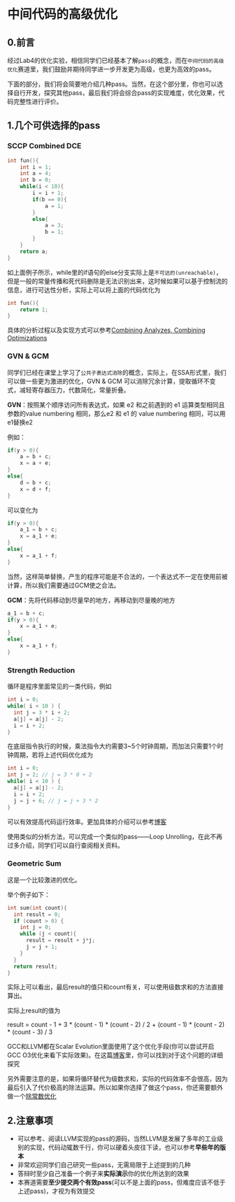 # 中间代码的高级优化

## 0.前言

经过Lab4的优化实验，相信同学们已经基本了解`pass`的概念，而在`中间代码的高级优化`赛道里，我们鼓励并期待同学进一步开发更为高级，也更为高效的pass。

下面的部分，我们将会简要地介绍几种pass。当然，在这个部分里，你也可以选择自行开发，探究其他pass，最后我们将会综合pass的实现难度，优化效果，代码完整性进行评价。

## 1.几个可供选择的pass

### SCCP Combined DCE

```c++
int fun(){
    int i = 1;
    int a = 4;
    int b = 0;
    while(i < 10){
        i = i + 1;
        if(b == 0){
            a = 1;
        }
        else{
            a = 3;
            b = 1;
        }
    }
    return a;
}
```

如上面例子所示，while里的if语句的else分支实际上是`不可达的(unreachable)`，但是一般的常量传播和死代码删除是无法识别出来，这时候如果可以基于控制流的信息，进行可达性分析，实际上可以将上面的代码优化为

```c++
int fun(){
    return 1;
}
```

具体的分析过程以及实现方式可以参考[Combining Analyzes, Combining Optimizations](https://scholarship.rice.edu/bitstream/handle/1911/96451/TR95-252.pdf?sequence=1&isAllowed=y)

### GVN & GCM

同学们已经在课堂上学习了`公共子表达式消除`的概念，实际上，在SSA形式里，我们可以做一些更为激进的优化，GVN & GCM 可以消除冗余计算，提取循环不变式，减轻寄存器压力，代数简化，常量折叠。

**GVN**：按照某个顺序访问所有表达式，如果 e2 和之前遇到的 e1 运算类型相同且参数的value numbering 相同，那么e2 和 e1 的 value numbering 相同，可以用e1替换e2

例如：

```c++
if(y > 0){
    a = b + c;
    x = a + e;
}
else{
    d = b + c;
    x = d + f;
}
```

可以变化为

```c++
if(y > 0){
    a_1 = b + c;
    x = a_1 + e;
}
else{
    x = a_1 + f;
}
```

当然，这样简单替换，产生的程序可能是不合法的，一个表达式不一定在使用前被计算，所以我们需要通过GCM使之合法。

**GCM**：先将代码移动到尽量早的地方，再移动到尽量晚的地方

```c++
a_1 = b + c;
if(y > 0){
    x = a_1 + e;
}
else{
    x = a_1 + f;
}
```

### Strength Reduction

循环是程序里面常见的一类代码，例如

```c++
int i = 0;
while( i < 10 ) {
  int j = 3 * i + 2;
  a[j] = a[j] - 2;
  i = i + 2;
}
```

在底层指令执行的时候，乘法指令大约需要3~5个时钟周期，而加法只需要1个时钟周期，若将上述代码优化成为

```c++
int i = 0;
int j = 2; // j = 3 * 0 + 2
while( i < 10 ) {
  a[j] = a[j] - 2;
  i = i + 2;
  j = j + 6; // j = j + 3 * 2
}
```

可以有效提高代码运行效率。更加具体的介绍可以参考[博客](https://www.cs.cornell.edu/courses/cs6120/2019fa/blog/strength-reduction-pass-in-llvm/)

使用类似的分析方法，可以完成一个类似的pass——Loop Unrolling，在此不再过多介绍，同学们可以自行查阅相关资料。

### Geometric Sum

这是一个比较激进的优化。

举个例子如下：

```c
int sum(int count){
  int result = 0;
  if (count > 0) {
    int j = 0;
	while (j < count){
      result = result + j*j;
      j = j + 1;
    }
  }
  return result;
}
```

实际上可以看出，最后result的值只和count有关，可以使用级数求和的方法直接算出。

实际上result的值为 

result = count - 1 + 3 * (count - 1) * (count - 2) / 2 + (count - 1) * (count - 2) * (count - 3) / 3

GCC和LLVM都在Scalar Evolution里面使用了这个优化手段(你可以尝试开启GCC O3优化来看下实际效果)。在这篇[博客](https://kristerw.blogspot.com/2019/04/how-llvm-optimizes-geometric-sums.html)里，你可以找到对于这个问题的详细探究

另外需要注意的是，如果将循环替代为级数求和，实际的代码效率不会很高，因为最后引入了代价极高的除法运算。所以如果你选择了做这个pass，你还需要额外做一个[除常数优化](https://gmplib.org/~tege/divcnst-pldi94.pdf)

## 2.注意事项

- 可以参考、阅读LLVM实现的pass的源码，当然LLVM是发展了多年的工业级别的实现，代码动辄数千行，你可以硬着头皮往下读，也可以参考**早些年的版本**
- 非常欢迎同学们自己研究一些pass，无需局限于上述提到的几种
- 答辩时至少自己准备一个例子来**实际演示**你的优化所达到的效果
- 本赛道需要**至少提交两个有效pass**(可以不是上面的pass，但难度应该不低于上述pass)，才视为有效提交
